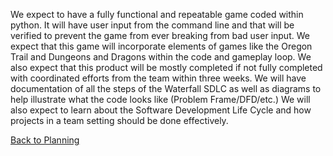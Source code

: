 We expect to have a fully functional and repeatable game coded within python. It will have user input from the command line and that will be verified to prevent the game from ever breaking from bad user input. We expect that this game will incorporate elements of games like the Oregon Trail and Dungeons and Dragons within the code and gameplay loop. We also expect that this product will be mostly completed if not fully completed with coordinated efforts from the team within three weeks. We will have documentation of all the steps of the Waterfall SDLC as well as diagrams to help illustrate what the code looks like (Problem Frame/DFD/etc.) We will also expect to learn about the Software Development Life Cycle and how projects in a team setting should be done effectively.

[Back to Planning](https://github.com/SirRexOfRider/CYBR404-UNK-Oregon-Trail/blob/main/Project/Planning/Planning.md)
